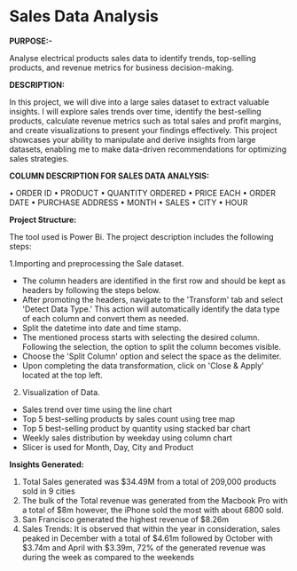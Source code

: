# Sales Data Analysis 

 **PURPOSE:-**
 
Analyse electrical products sales data to identify trends, top-selling products, and revenue metrics for business 
decision-making. 

**DESCRIPTION:** 

In this project, we will dive into a large sales dataset to extract valuable insights. I will 
explore sales trends over time, identify the best-selling products, calculate revenue metrics 
such as total sales and profit margins, and create visualizations to present your findings 
effectively. This project showcases your ability to manipulate and derive insights from large 
datasets, enabling me to make data-driven recommendations for optimizing sales 
strategies. 

**COLUMN DESCRIPTION FOR SALES DATA ANALYSIS:** 

• ORDER ID • PRODUCT • QUANTITY ORDERED • PRICE EACH • ORDER DATE • PURCHASE ADDRESS • MONTH • SALES • CITY • HOUR 

**Project Structure:** 

The tool used is Power Bi. The project description includes the following steps: 

1.Importing and preprocessing the Sale dataset.

* The column headers are identified in the first row and should be kept as headers by following the steps below.
* After promoting the headers, navigate to the 'Transform' tab and select 'Detect Data Type.' This action will automatically identify the data type of each column and 
convert them as needed.
* Split the datetime into date and time stamp.
* The mentioned process starts with selecting the desired column. Following the selection, the option to split the column becomes visible.
* Choose the 'Split Column' option and select the space as the delimiter.
* Upon completing the data transformation, click on 'Close & Apply' located at the top left.
 
2. Visualization of Data.
 
* Sales trend over time using the line chart 
* Top 5 best-selling products by sales count using tree map 
* Top 5 best-selling product by quantity using stacked bar chart 
* Weekly sales distribution by weekday using column chart 
* Slicer is used for Month, Day, City and Product
 
**Insights Generated:**

1. Total Sales generated was $34.49M from a total of 209,000 products sold in 9 cities 
2. The bulk of the Total revenue was generated from the Macbook Pro with a total of 
$8m however, the iPhone sold the most with about 6800 sold. 
3. San Francisco generated the highest revenue of $8.26m 
4. Sales Trends: It is observed that within the year in consideration, sales peaked in 
December with a total of $4.61m followed by October with $3.74m and April with 
$3.39m, 72% of the generated revenue was during the week as compared to the 
weekends 
